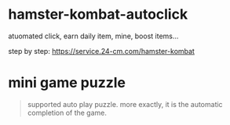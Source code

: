 # hamster-kombat-autoclick
atuomated click, earn daily item, mine, boost items...


step by step: https://service.24-cm.com/hamster-kombat


# mini game puzzle
> supported auto play puzzle.
> more exactly, it is the automatic completion of the game.
